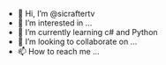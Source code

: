 - 👋 Hi, I’m @sicraftertv
- 👀 I’m interested in ...
- 🌱 I’m currently learning c# and Python
- 💞️ I’m looking to collaborate on ...
- 📫 How to reach me ...

<!---
sicraftertv/sicraftertv is a ✨ special ✨ repository because its `README.md` (this file) appears on your GitHub profile.
You can click the Preview link to take a look at your changes.
--->

